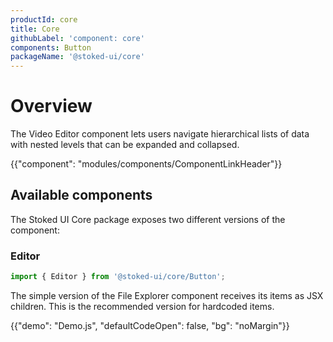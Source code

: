 ```yaml
---
productId: core
title: Core
githubLabel: 'component: core'
components: Button
packageName: '@stoked-ui/core'
---
```


# Overview

<p class="description">The Video Editor component lets users navigate hierarchical lists of data with nested levels that can be expanded and collapsed.</p>

{{"component": "modules/components/ComponentLinkHeader"}}

## Available components

The Stoked UI Core package exposes two different versions of the component:

### Editor

```jsx
import { Editor } from '@stoked-ui/core/Button';
```

The simple version of the File Explorer component receives its items as JSX children.
This is the recommended version for hardcoded items.

{{"demo": "Demo.js", "defaultCodeOpen": false, "bg": "noMargin"}}
